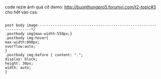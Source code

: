 code rezie ảnh quá cỡ
demo: http://buonthungpro5.forumvi.com/t2-topic#3
cho hết vào css:

```

post body image-------------------------------------------------------------------*/
.postbody img{max-width:550px;}
.postbody img:hover{
max-width:800px;
overflow:auto;
}
.postbody img:before { content: ".";
display: block;
height: 30px;
width: auto;
}



```